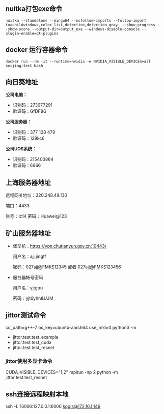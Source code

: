 ## nuitka打包exe命令
```shell
nuitka --standalone --mingw64 --nofollow-imports --follow-import to=childwindows,color_list,detection,detection_gray  --show-progress --show-scons --output-dir=output_exe --windows-disable-console --plugin-enable=qt-plugins
```

## docker 运行容器命令
```shell
docker run --rm -it --runtime=nvidia -e NVIDIA_VISIBLE_DEVICES=all beijing:test bash
```



## 向日葵地址

**公司电脑：**

- 识别码：273977291
- 验证码：GfDF8G

**公司服务器：**

- 识别码：377 128 479
- 验证码：129kc6

**公司UOS系统：**

- 识别码：215403864
- 验证码：6666

## 上海服务器地址

远程网关地址：220.248.49.130

端口：4433

账号：lz14
密码：Huawei@123

## 矿山服务器地址

- 堡垒机：https://vpn.chutianyun.gov.cn:10443/

  用户名：ajj.jingtf

  密码：027ajj@FMKS12345 或者 027ajj@FMKS123456

- 服务器帐号密码

  用户名：yjtgpu

  密码：yjt6yhn&UJM



## jittor测试命令

cc_path=g++-7 os_key=ubuntu-aarch64 use_mkl=0  python3 -m

- jittor.test.test_example
- jittor.test.test_cuda
- jittor.test.test_resnet

### jittor使用多显卡命令

CUDA_VISIBLE_DEVICES="1,2" mpirun -np 2 python -m jittor.test.test_resnet

## ssh连接远程映射本地

ssh -L 16006:127.0.0.1:6006 kqgis@172.16.1.149
